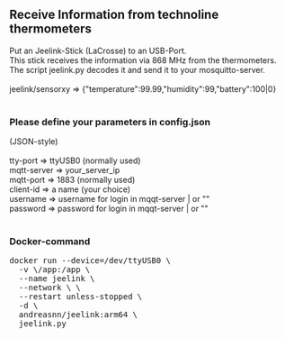 <H2>Receive Information from technoline thermometers</H2>

Put an Jeelink-Stick (LaCrosse) to an USB-Port.<BR>
This stick receives the information via 868 MHz from the thermometers.<BR>
The script jeelink.py decodes it and send it to your mosquitto-server.<BR>
<BR>
jeelink/sensorxy => {"temperature":99.99,"humidity":99,"battery":100|0}
<BR>
<BR>
<H3>Please define your parameters in config.json</H3>
(JSON-style)<BR>
<BR>
tty-port  => ttyUSB0 (normally used)<BR>
mqtt-server => your_server_ip<BR>
mqtt-port => 1883 (normally used)<BR>
client-id => a name (your choice)<BR>
username => username for login in mqqt-server | or ""<BR>
password => password for login in mqqt-server | or ""<BR>
<BR>
<H3>Docker-command</H3>
<PRE>docker run --device=/dev/ttyUSB0 \
  -v \<your-path\>/app:/app \
  --name jeelink \
  --network \<your network\> \
  --restart unless-stopped \
  -d \
  andreasnn/jeelink:arm64 \
  jeelink.py
</PRE>
